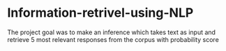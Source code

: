 # Information-retrivel-using-NLP
The project goal was to make an inference which takes text as input and retrieve 5 most relevant responses from the corpus with probability score
